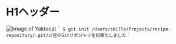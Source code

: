 # H1ヘッダー
![Image of Yaktocat](https://octodex.github.com/images/yaktocat.png)
`` `
$ git init
/Users/skills/Projects/recipe-repository/.git/に空のGitリポジトリを初期化しました
`` `
